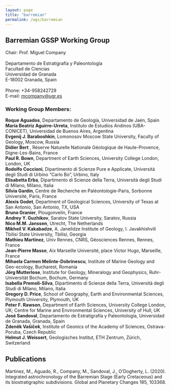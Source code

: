 ```yaml
---
layout: page
title: "barremian"
permalink: /wgs/barremian
---
```

## Barremian GSSP Working Group

<div class="person-grid">
    <div class="person">
        <div>
            <img src="https://stratigraphy.org/subcommission-cretaceous/images/person-company.jpg" alt="" />
        </div>
        <div class="contact-details">
            Chair: Prof. Miguel Company<br />
            <br />
            Departamento de Estratigrafía y Paleontología<br />
            Facultad de Ciencias<br />
            Universidad de Granada<br />
            E-18002 Granada, Spain<br />
            <br />
            Phone: +34-958242729<br />
            E-mail: <a href="mcompany@ugr.es">mcompany@ugr.es</a>
        </div>
    </div>
</div>

### Working Group Members:

**Roque Aguados**, Departamento de Geología, Universidad de Jaén, Spain     
**María Beatriz Aguirre-Urreta**, Instituto de Estudios Andinos (UBA-CONICET), Universidad de Buenos Aires, Argentina       
**Evgenij J. Baraboshkin**, Lomonosov Moscow State University, Faculty of Geology, Moscow, Russia   
**Didier Bert** , Réserve Naturelle Nationale Géologique de Haute-Provence, Digne-Les-Bains, France     
**Paul R. Bown**, Department of Earth Sciences, University College London, London, UK   
**Rodolfo Coccioni**, Dipartimento di Scienze Pure e Applicate, Università degli Studi di Urbino “Carlo Bo”, Urbino, Italy  
**Elisabetta Erba**, Dipartimento di Scienze della Terra, Università degli Studi di Milano, Milano, Italia  
**Silvia Gardin**, Centre de Recherche en Paléontologie-Paris, Sorbonne Université, Paris, France   
**Alexis Godet**, Department of Geological Sciences, University of Texas at San Antonio, San Antonio, TX, USA   
**Bruno Granier**, Plougonvelin, France     
**Andrey Y. Guzhikov**, Saratov State University, Saratov, Russia   
**Nico M.M. Janssen**, Utrecht, The Netherlands     
**Mikheil V. Kakabadze**, A. Janelidze Institute of Geology, I. Javakhishvili Tbilisi State University, Tbilisi, Georgia    
**Mathieu Martinez**, Univ Rennes, CNRS, Géosciences Rennes, Rennes, France     
**Jean-Pierre Masse**, Aix Marseille Université, place Victor Hugo, Marseille, France   
**Mihaela Carmen Melinte-Dobrinescu**, Institute of Marine Geology and Geo-ecology, Bucharest, Romania  
**Jörg Mutterlose**, Institute for Geology, Mineralogy and Geophysics, Ruhr-Universität Bochum, Bochum, Germany     
**Isabella Premoli-Silva**, Dipartimento di Scienze della Terra, Università degli Studi di Milano, Milano, Italia     
**Gregory D. Price**, School of Geography, Earth and Environmental Sciences, Plymouth University, Plymouth, UK  
**Peter F. Rawson**, Department of Earth Sciences, University College London, UK; Centre for Marine and Environmental Sciences, University of Hull, UK  
**José Sandoval**, Departamento de Estratigrafía y Paleontología, Universidad de Granada, Granada, Spain    
**Zdenĕk Vašíček**, Institute of Geonics of the Academy of Sciences, Ostrava-Poruba, Czech Republic     
**Helmut J. Weissert**, Geologisches Institut, ETH Zentrum, Zürich, Switzerland     


## Publications
Martinez, M., Aguado, R., Company, M., Sandoval, J., O’Dogherty, L. (2020). Integrated astrochronology of the Barremian Stage (Early Cretaceous) and its biostratigraphic subdivisions. Global and Planetary Changes 195, 103368.

<!--
### Relevant publications arising from members of the Barremian WG in 2018-2019:

Melliti, S., Reboulet, S., Ben Haj Ali, N., Arfaoui, M.S., Zargouni, F., Memmi, L. 2019. Ammonoid and foraminiferal biostratigraphy from uppermost Valanginian to lowermost Barremian of the Jebel Boulahouajeb section (northern Tunisia). Journal of African Earth Sciences, 151, 438-460.

Bert, D., Bersac, S., Juárez-Tuiz, J., Hughes, Z. 2018. Size reduction and ornamental oscillation within a Barremian lineage of giant heteromorphic ammonites (Early Cretaceous, northwestern Tethyan margin). Cretaceous Research, 88, 173-186.

Charbonnier, G., Godet, A., Bodin, S., Adatte, T., Föllmi, K.B. 2018. Mercury anomalies, volcanic pulses, and drowning episodes along the northern Tethyan margin during the latest Hauterivian-earliest Aptian. Palaeogeography, Palaeoclimatology, Palaeoecology, 505, 337-350.

Frau, C., Tendil, A.J.B., Lanteaume, C., Masse, J.P., Pictet, A., Bulot, L.G., Luber, T.L., Redfern, J., Borgomano, J.R., Léonide, P., Fournier, F., Massonnat, G. 2018. Late Barremian- early Aptian ammonite bioevents from the Urgonian-type series of Provence, southeast France: Regional stratigraphic correlations and implications for dating the peri-Vocontian carbonate platforms. Cretaceous Research, 90, 222-253.

Lukeneder, A. 2018. A new ammonoid fauna from the Northern Calcareous Alps (upper Hauterivian-lower Barremian, Austria). Cretaceous Research, 88, 158-172.

Premoli-Silva, I., Soldan, D.M., Petrizzo, M.R. 2018. Upper Hauterivian-upper Barremian planktonic foraminiferal assemblages from the Arroyo Gilico section (southern Spain). Journal of Foraminiferal Research, 48, 314-355.

Reboulet, S., Szives, O., Aguirre-Urreta, B., Barragán, R., Company, M., Frau, C., Kakabadze, M.V., Klein, J., Moreno-Bedmar, J.A., Lukeneder, A., Pictet, A., Ploch, I., Raisossadat, S.N, Vašíček, Z., Baraboshkin, E.J., Mitta, V.V. 2018. Report of the 6th International Meeting of the IUGS Lower Cretaceous Ammonite Working Group, the Kilian Group (Vienna, Austria, 20th August 2017). Cretaceous Research, 91, 100-110.
-->

